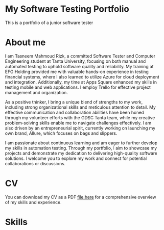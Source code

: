 # My Software Testing Portfolio

This is a portfolio of a junior software tester
# About me

I am Tasneem Mahmoud Rizk, a committed Software Tester and Computer Engineering student at Tanta University, focusing on both manual and automated testing to uphold software quality and reliability. My training at EFG Holding provided me with valuable hands-on experience in testing financial systems, where I also learned to utilize Azure for cloud deployment and integration. Additionally, my time at Apps Square enhanced my skills in testing mobile and web applications. I employ Trello for effective project management and organization.

As a positive thinker, I bring a unique blend of strengths to my work, including strong organizational skills and meticulous attention to detail. My effective communication and collaboration abilities have been honed through my volunteer efforts with the GDSC Tanta team, while my creative problem-solving skills enable me to navigate challenges effectively. I am also driven by an entrepreneurial spirit, currently working on launching my own brand, Allure, which focuses on bags and slippers.

I am passionate about continuous learning and am eager to further develop my skills in automation testing. Through my portfolio, I aim to showcase my projects and demonstrate my dedication to delivering high-quality software solutions. I welcome you to explore my work and connect for potential collaborations or discussions.
# CV

You can download my CV as a PDF [file here](https://drive.google.com/file/d/1NpjBXcyv4uIDSB-uj2_DwqLXprM25roC/view?usp=drivesdk) for a comprehensive overview of my skills and experience.
# Skills



